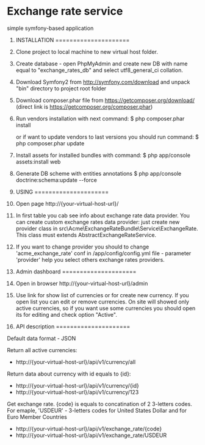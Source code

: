 Exchange rate service
=====================

simple symfony-based application

1. INSTALLATION
=====================

1. Clone project to local machine to new virtual host folder.
2. Create database - open PhpMyAdmin and create new DB with name equal to "exchange_rates_db" and select utf8_general_ci collation.
3. Download Symfony2 from http://symfony.com/download and unpack "bin" directory to project root folder
4. Download composer.phar file from https://getcomposer.org/download/ (direct link is https://getcomposer.org/composer.phar)
5. Run vendors installation with next command:
    $ php composer.phar install

    or if want to update vendors to last versions you should run command:
    $ php composer.phar update

6. Install assets for installed bundles with command:
    $ php app/console assets:install web

7. Generate DB scheme with entities annotations
    $ php app/console doctrine:schema:update --force

2. USING
=====================

1. Open page http://{your-virtual-host-url}/
2. In first table you cab see info about exchange rate data provider.
You can create custom exchange rates data provider: just create new provider class in src\Acme\ExchangeRateBundle\Service\ExchangeRate.
This class must extends AbstractExchangeRateService.
3. If you want to change provider you should to change 'acme_exchange_rate' conf in /app/config/config.yml file - parameter 'provider' help you select others exchange rates providers.

3. Admin dashboard
=====================

1. Open in browser http://{your-virtual-host-url}/admin
2. Use link for show list of currencies or for create new currency. If you open list you can edit or remove currencies.
On site will showed only active currencies, so if you want use some currencies you should open its for editing and check option "Active".

4. API description
=====================

Default data format - JSON

Return all active currencies:
+ http://{your-virtual-host-url}/api/v1/currency/all

Return data about currency with id equals to {id}:
+ http://{your-virtual-host-url}/api/v1/currency/{id}
+ http://{your-virtual-host-url}/api/v1/currency/123

Get exchange rate. {code} is equals to concatination of 2 3-letters codes. For emaple, 'USDEUR' - 3-letters codes for United States Dollar and for Euro Member Countries
+ http://{your-virtual-host-url}/api/v1/exchange_rate/{code}
+ http://{your-virtual-host-url}/api/v1/exchange_rate/USDEUR
